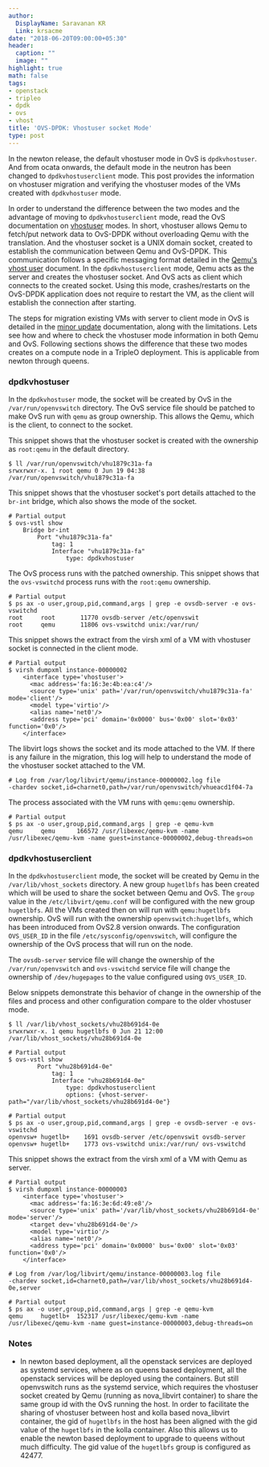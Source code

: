 ```yaml
---
author:
  DisplayName: Saravanan KR
  Link: krsacme
date: "2018-06-20T09:00:00+05:30"
header:
  caption: ""
  image: ""
highlight: true
math: false
tags:
- openstack
- tripleo
- dpdk
- ovs
- vhost
title: 'OVS-DPDK: Vhostuser socket Mode'
type: post
---
```


In the newton release, the default vhostuser mode in OvS is `dpdkvhostuser`.
And from ocata onwards, the default mode in the neutron has been changed to
`dpdkvhostuserclient` mode. This post provides the information on vhostuser
migration and verifying the vhostuser modes of the VMs created with
`dpdkvhostuser` mode.

In order to understand the difference between the two modes and the advantage
of moving to `dpdkvhostuserclient` mode, read the OvS documentation on
[vhostuser] modes. In short, vhostuser allows Qemu to fetch/put network data
to OvS-DPDK without overloading Qemu with the translation. And the vhostuser
socket is a UNIX domain socket, created to establish the communication between
Qemu and OvS-DPDK. This communication follows a specific messaging format
detailed in the [Qemu's vhost user] document. In the `dpdkvhostuserclient`
mode, Qemu acts as the server and creates the vhostuser socket. And OvS acts
as client which connects to the created socket. Using this mode,
crashes/restarts on the OvS-DPDK application does not require to restart the
VM, as the client will establish the connection after starting.

The steps for migration existing VMs with server to client mode in OvS is
detailed in the [minor update] documentation, along with the limitations. Lets
see how and where to check the vhostuser mode information in both Qemu and
OvS. Following sections shows the difference that these two modes creates on a
compute node in a TripleO deployment. This is applicable from newton through
queens.

### dpdkvhostuser

In the `dpdkvhostuser` mode, the socket will be created  by OvS in the
`/var/run/openvswitch` directory. The OvS service file should be patched to
make OvS run with `qemu` as group ownership. This allows the Qemu, which is
the client, to connect to the socket.

This snippet shows that the vhostuser socket is created with the ownership as
`root:qemu` in the default directory.
```
$ ll /var/run/openvswitch/vhu1879c31a-fa
srwxrwxr-x. 1 root qemu 0 Jun 19 04:38 /var/run/openvswitch/vhu1879c31a-fa
```

This snippet shows that the vhostuser socket's port details attached to the
`br-int` bridge, which also shows the mode of the socket.
```
# Partial output
$ ovs-vstl show
    Bridge br-int
        Port "vhu1879c31a-fa"
            tag: 1
            Interface "vhu1879c31a-fa"
                type: dpdkvhostuser
```

The OvS process runs with the patched ownership. This snippet shows that the
`ovs-vswitchd` process runs with the `root:qemu` ownership.
```
# Partial output
$ ps ax -o user,group,pid,command,args | grep -e ovsdb-server -e ovs-vswitchd
root     root       11770 ovsdb-server /etc/openvswit
root     qemu       11806 ovs-vswitchd unix:/var/run/
```

This snippet shows the extract from the virsh xml of a VM with vhostuser
socket is connected in the client mode.
```
# Partial output
$ virsh dumpxml instance-00000002
    <interface type='vhostuser'>
      <mac address='fa:16:3e:4b:ea:c4'/>
      <source type='unix' path='/var/run/openvswitch/vhu1879c31a-fa' mode='client'/>
      <model type='virtio'/>
      <alias name='net0'/>
      <address type='pci' domain='0x0000' bus='0x00' slot='0x03' function='0x0'/>
    </interface>
```

The libvirt logs shows the socket and its mode attached to the VM. If there is
any failure in the migration, this log will help to understand the mode of the
vhostuser socket attached to the VM.
```
# Log from /var/log/libvirt/qemu/instance-00000002.log file
-chardev socket,id=charnet0,path=/var/run/openvswitch/vhueacd1f04-7a
```

The process associated with the VM runs with `qemu:qemu` ownership.
```
# Partial output
$ ps ax -o user,group,pid,command,args | grep -e qemu-kvm
qemu     qemu      166572 /usr/libexec/qemu-kvm -name /usr/libexec/qemu-kvm -name guest=instance-00000002,debug-threads=on
```

### dpdkvhostuserclient
In the `dpdkvhostuserclient` mode, the socket will be created  by Qemu in the
`/var/lib/vhost_sockets` directory. A new group `hugetlbfs` has been created
which will be used to share the socket between Qemu and OvS. The `group` value
in the `/etc/libvirt/qemu.conf` will be configured with the new group
`hugetlbfs`. All the VMs created then on will run with `qemu:hugetlbfs`
ownership. OvS will run with the ownership `openvswitch:hugetlbfs`, which has
been introduced from OvS2.8 version onwards. The configuration `OVS_USER_ID`
in the file `/etc/sysconfig/openvswitch`, will configure the ownership of the
OvS process that will run on the node.

The `ovsdb-server` service file will change the ownership of the
`/var/run/openvswitch` and `ovs-vswitchd` service file will change the
ownership of `/dev/hugepages` to the value configured using `OVS_USER_ID`.

Below snippets demonstrate this behavior of change in the ownership of the
files and process and other configuration compare to the older vhostuser mode.

```
$ ll /var/lib/vhost_sockets/vhu28b691d4-0e
srwxrwxr-x. 1 qemu hugetlbfs 0 Jun 21 12:00 /var/lib/vhost_sockets/vhu28b691d4-0e
```

```
# Partial output
$ ovs-vstl show
        Port "vhu28b691d4-0e"
            tag: 1
            Interface "vhu28b691d4-0e"
                type: dpdkvhostuserclient
                options: {vhost-server-path="/var/lib/vhost_sockets/vhu28b691d4-0e"}
```

```
# Partial output
$ ps ax -o user,group,pid,command,args | grep -e ovsdb-server -e ovs-vswitchd
openvsw+ hugetlb+    1691 ovsdb-server /etc/openvswit ovsdb-server
openvsw+ hugetlb+    1773 ovs-vswitchd unix:/var/run/ ovs-vswitchd
```

This snippet shows the extract from the virsh xml of a VM with Qemu as server.

```
# Partial output
$ virsh dumpxml instance-00000003
    <interface type='vhostuser'>
      <mac address='fa:16:3e:6d:49:e8'/>
      <source type='unix' path='/var/lib/vhost_sockets/vhu28b691d4-0e' mode='server'/>
      <target dev='vhu28b691d4-0e'/>
      <model type='virtio'/>
      <alias name='net0'/>
      <address type='pci' domain='0x0000' bus='0x00' slot='0x03' function='0x0'/>
    </interface>
```

```
# Log from /var/log/libvirt/qemu/instance-00000003.log file
-chardev socket,id=charnet0,path=/var/lib/vhost_sockets/vhu28b691d4-0e,server
```

```
# Partial output
$ ps ax -o user,group,pid,command,args | grep -e qemu-kvm
qemu     hugetlb+  152317 /usr/libexec/qemu-kvm -name /usr/libexec/qemu-kvm -name guest=instance-00000003,debug-threads=on
```

### Notes

* In newton based deployment, all the openstack services are deployed as
  systemd services, where as on queens based deployment, all the openstack
  services will be deployed using the containers. But still openvswitch runs
  as the systemd service, which requires the vhostuser socket created by Qemu
  (running as nova_libvirt container) to share the same group id with the OvS
  running the host. In order to facilitate the sharing of vhostuser between
  host and kolla based nova_libvirt container, the gid of `hugetlbfs` in the
  host has been aligned with the gid value of the `hugetlbfs` in the kolla
  container. Also this allows us to enable the newton based deployment to
  upgrade to queens without much difficulty. The gid value of the `hugetlbfs`
  group is configured as 42477.


[vhostuser]: http://ovs-reviews.readthedocs.io/en/latest/topics/dpdk/vhost-user.html#vhost-user-vs-vhost-user-client
[minor update]: /post/newton-minor-update/#existing-vms-and-migration
[Qemu's vhost user]: https://github.com/qemu/qemu/blob/master/docs/interop/vhost-user.txt
